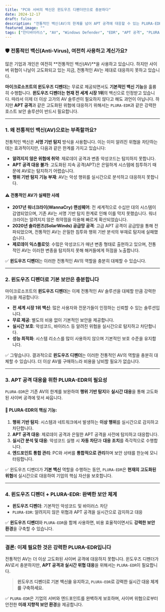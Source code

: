```yaml
---
title: "PC와 서버의 백신은 윈도우즈 디펜더만으로 충분하다"
date: 2024-12-17
draft: false
description: "전통적인 백신(AV)의 한계를 넘어 APT 공격에 대응할 수 있는 PLURA-EDR의 필요성을 알아봅니다."
featured_image: ""
tags: ["안티바이러스", "AV", "Windows Defender", "EDR", "APT 공격", "PLURA-EDR"]
---
```


### 🛡️ 전통적인 백신(Anti-Virus), 여전히 사용하고 계신가요?

많은 기업과 개인은 여전히 **전통적인 백신(AV)**을 사용하고 있습니다. 하지만 사이버 위협이 나날이 고도화되고 있는 지금, 전통적인 AV는 제대로 대응하지 못하고 있습니다.

**마이크로소프트의 윈도우즈 디펜더**는 무료로 제공되면서도 **기본적인 백신 기능**을 훌륭히 수행합니다. **윈도우즈 디펜더는 현재 전 세계 시장 1위**의 백신으로 인정받고 있습니다. 따라서 이제 더 이상 고가의 AV 솔루션이 필요하지 않다고 해도 과언이 아닙니다. 하지만 **APT 공격**과 같은 고도화된 위협에 대응하기 위해서는 `PLURA-EDR`과 같은 강력한 호스트 보안 솔루션이 반드시 필요합니다.

---

### 1. **왜 전통적인 백신(AV)으로는 부족할까요?**

전통적인 백신은 **서명 기반 탐지** 방식을 사용합니다. 이는 이미 알려진 위협을 차단하는 데는 효과적이지만, 다음과 같은 한계를 가지고 있습니다:

- **알려지지 않은 위협에 취약**: 제로데이 공격과 변종 악성코드는 탐지하지 못합니다.
- **APT 공격 대응 불가**: 고도화된 지속 공격(APT)은 은밀하게 시스템에 침투하기 때문에 AV로는 탐지하기 어렵습니다.
- **행위 기반 탐지 기능 부재**: AV는 악성 행위를 실시간으로 분석하고 대응하지 못합니다.

#### ⚠️ **전통적인 AV가 실패한 사례**

- **2017년 워너크라이(WannaCry) 랜섬웨어**: 전 세계적으로 수십만 대의 시스템이 감염되었으며, 기존 AV는 서명 기반 탐지 한계로 인해 이를 막지 못했습니다. 워너크라이는 알려지지 않은 취약점을 이용해 빠르게 확산되었습니다.
- **2020년 솔라윈즈(SolarWinds) 공급망 공격**: 고급 APT 공격이 공급망을 통해 전파되었으며, 전통적인 AV는 은밀한 침투와 행위 기반 분석의 부재로 탐지에 실패했습니다.
- **제로데이 익스플로잇**: 수많은 악성코드가 매년 변종 형태로 출현하고 있으며, 전통적인 AV는 이러한 변종을 탐지하지 못해 해커들에게 허점을 노출합니다.

✅ **윈도우즈 디펜더**는 이러한 전통적인 AV의 역할을 충분히 대체할 수 있습니다.

---

### 2. **윈도우즈 디펜더로 기본 보안은 충분합니다**

마이크로소프트의 **윈도우즈 디펜더**는 이제 전통적인 AV 솔루션을 대체할 만큼 강력한 기능을 제공합니다:

- **전 세계 시장 1위 백신**: 많은 사용자와 전문가들이 인정하는 신뢰할 수 있는 솔루션입니다.
- **무료 제공**: 별도의 비용 없이 기본적인 보안을 제공합니다.
- **실시간 보호**: 악성코드, 바이러스 등 알려진 위협을 실시간으로 탐지하고 차단합니다.
- **성능 최적화**: 시스템 리소스를 많이 사용하지 않으며 기본적인 보호 수준을 유지합니다.

✅ 그렇습니다. 결과적으로 **윈도우즈 디펜더**는 이러한 전통적인 AV의 역할을 충분히 대체할 수 있습니다. 더 이상 AV를 구매하느라 비용을 낭비할 필요가 없습니다.

---

### 3. **APT 공격 대응을 위한 PLURA-EDR의 필요성**

`PLURA-EDR`은 기존 AV의 한계를 보완하여 **행위 기반 탐지**와 **실시간 대응**을 통해 고도화된 사이버 공격에 맞서 싸웁니다.

#### 🚨 **PLURA-EDR의 핵심 기능**:

1. **행위 기반 탐지**: 시스템과 네트워크에서 발생하는 **이상 행위**를 실시간으로 감지하고 차단합니다.
2. **APT 공격 대응**: 제로데이 공격과 은밀한 APT 공격을 사전에 탐지하고 대응합니다.
3. **실시간 분석 및 대응**: 악성코드 실행 시 **자동 차단**과 **대응 조치**를 즉각적으로 수행합니다.
4. **엔드포인트 통합 관리**: PC와 서버를 **통합적으로 관리**하며 보안 상태를 한눈에 모니터링합니다.

✅ 윈도우즈 디펜더가 **기본 백신** 역할을 수행하는 동안, `PLURA-EDR`은 **현재의 고도화된 위협**에 실시간으로 대응하여 기업의 핵심 자산을 보호합니다.

---

### 4. **윈도우즈 디펜더 + PLURA-EDR: 완벽한 보안 체계**

- **윈도우즈 디펜더**: 기본적인 악성코드 및 바이러스 차단
- `PLURA-EDR`: 알려지지 않은 위협과 APT 공격을 실시간으로 감지하고 대응

✅ **윈도우즈 디펜더**와 `PLURA-EDR`을 함께 사용하면, 비용 효율적이면서도 **강력한 보안 환경**을 구축할 수 있습니다.

---

### 결론: 이제 필요한 것은 강력한 PLURA-EDR입니다

전통적인 AV는 더 이상 고도화된 사이버 공격에 대응하지 못합니다. 윈도우즈 디펜더가 AV로서 충분하지만, **APT 공격과 실시간 위협 대응**을 위해서는 `PLURA-EDR`이 필요합니다.

> **윈도우즈 디펜더로 기본 백신을 유지하고, `PLURA-EDR`로 강력한 실시간 대응 체계를 구축하세요.**

✅ `PLURA-EDR`은 기업의 서버와 엔드포인트를 완벽하게 보호하며, 사이버 위협으로부터 안전한 **미래 지향적 보안 환경**을 제공합니다.

